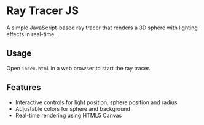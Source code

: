 # Ray Tracer JS

A simple JavaScript-based ray tracer that renders a 3D sphere with lighting effects in real-time.

## Usage

Open `index.html` in a web browser to start the ray tracer.

## Features

- Interactive controls for light position, sphere position and radius
- Adjustable colors for sphere and background
- Real-time rendering using HTML5 Canvas

